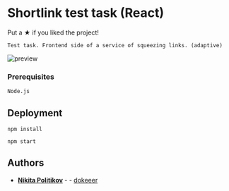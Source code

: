# Shortlink test task (React) 
Put a ★ if you liked the project!
```
Test task. Frontend side of a service of squeezing links. (adaptive)
```

![preview](https://user-images.githubusercontent.com/88163502/188284356-bcef08e3-0b9f-4b10-adff-5437a64ed552.gif)


### Prerequisites


```
Node.js
```

## Deployment

```
npm install
```
```
npm start
```

## Authors

* **[Nikita Politikov](https://vk.com/nikitapolitikov)** -  - [dokeeer](https://github.com/dokeeer)
